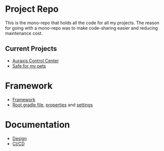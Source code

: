 # Project Repo

This is the mono-repo that holds all the code for all my projects. The reason for going with a mono-repo was to make code-sharing easier and reducing maintenance cost.

## Current Projects
 - [Auraxis Control Center](/auraxiscontrolcenter/README.md)
 - [Safe for my pets](/petproject/README.md)

# Framework
 - [Framework](framework/README.md)
 - [Root gradle file](/build.gradle), [properties](gradle.properties) and [settings](settings.gradle)

 # Documentation
 - [Design](/DESIGN.md)
 - [CI/CD](/CONTINUOUS.md)